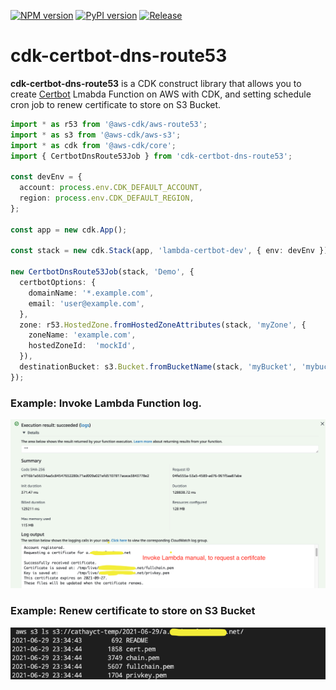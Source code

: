 [![NPM version](https://badge.fury.io/js/cdk-certbot-dns-route53.svg)](https://badge.fury.io/js/cdk-certbot-dns-route53)
[![PyPI version](https://badge.fury.io/py/cdk-certbot-dns-route53.svg)](https://badge.fury.io/py/cdk-certbot-dns-route53)
[![Release](https://github.com/neilkuan/cdk-certbot-dns-route53/actions/workflows/release.yml/badge.svg?branch=main)](https://github.com/neilkuan/cdk-certbot-dns-route53/actions/workflows/release.yml)

# cdk-certbot-dns-route53 
**cdk-certbot-dns-route53** is a CDK construct library that allows you to create [Certbot](https://github.com/certbot/certbot) Lmabda Function on AWS with CDK, and setting schedule cron job to renew certificate to store on S3 Bucket.

```ts
import * as r53 from '@aws-cdk/aws-route53';
import * as s3 from '@aws-cdk/aws-s3';
import * as cdk from '@aws-cdk/core';
import { CertbotDnsRoute53Job } from 'cdk-certbot-dns-route53';

const devEnv = {
  account: process.env.CDK_DEFAULT_ACCOUNT,
  region: process.env.CDK_DEFAULT_REGION,
};

const app = new cdk.App();

const stack = new cdk.Stack(app, 'lambda-certbot-dev', { env: devEnv });

new CertbotDnsRoute53Job(stack, 'Demo', {
  certbotOptions: {
    domainName: '*.example.com',
    email: 'user@example.com',
  },
  zone: r53.HostedZone.fromHostedZoneAttributes(stack, 'myZone', {
    zoneName: 'example.com',
    hostedZoneId:  'mockId',
  }),
  destinationBucket: s3.Bucket.fromBucketName(stack, 'myBucket', 'mybucket'),
});
```

### Example: Invoke Lambda Function log.
![](./images/lambda-logs.png)

### Example: Renew certificate to store on S3 Bucket
![](./images/s3-bucket.png)
